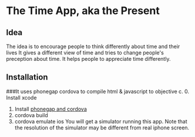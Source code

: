 # The Time App, aka the Present

## Idea
 The idea is to encourage people to think differently about time and their lives
 It gives a different view of time and tries to change people's preception about time.
 It helps people to appreciate time differently.

## Installation
###It uses phonegap cordova to compile html & javascript to objective c.
0. Install xcode
1. Install [phonegap and cordova](http://phonegap.com/install/)
2. cordova build
3. cordova emulate ios
You will get a simulator running this app. Note that the resolution of the simulator may be 
different from real iphone screen.
